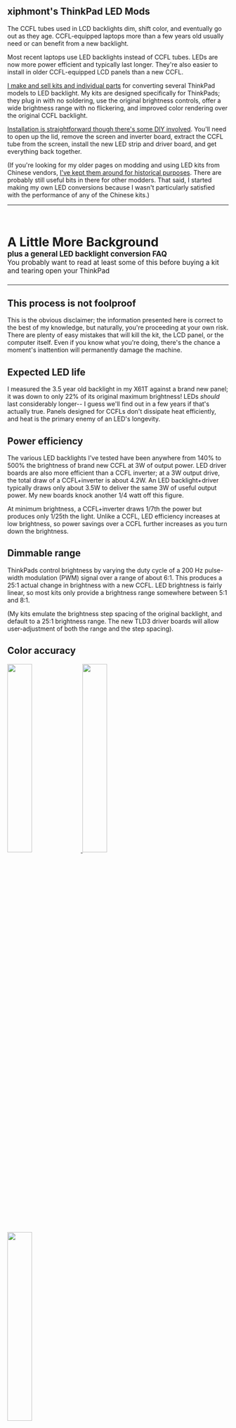 ## xiphmont's ThinkPad LED Mods

<title>Thinkpad Hacking: LED Backlight Conversions</title>
<p>The CCFL tubes used in LCD backlights dim, shift color, and
  eventually go out as they age. CCFL-equipped laptops more than a few
  years old usually need or can benefit from a new backlight.</p>

<p>Most recent laptops use LED backlights instead of CCFL tubes.  LEDs
  are now more power efficient and typically last longer. They're also
  easier to install in older CCFL-equipped LCD panels than a new
  CCFL.</p>

<p><a href="led-kit.shtml">I make and sell kits and individual
  parts</a> for converting several ThinkPad models to LED backlight.
  My kits are designed specifically for ThinkPads; they plug in with
  no soldering, use the original brightness controls, offer a wide
  brightness range with no flickering, and improved color rendering
  over the original CCFL backlight.</p>

<p><a href="led-panel.shtml">Installation is straightforward though
  there's some DIY involved</a>.  You'll need to open up the lid,
  remove the screen and inverter board, extract the CCFL tube from the
  screen, install the new LED strip and driver board, and get
  everything back together.</p>

<p class=aside>(If you're looking for my older pages on modding and
  using LED kits from Chinese vendors, <a href="led-chinese.shtml">
  I've kept them around for historical purposes</a>.  There are
  probably still useful bits in there for other modders. That said, I
  started making my own LED conversions because I wasn't particularly
  satisfied with the performance of any of the Chinese kits.)</p>

<hr />

<h1 style="padding-left: 0px;
           padding-right: 0px;
           padding-top: 1em;
           padding-bottom: .1em;">
 <span>
  A Little More Background
 </span>
 <br/>
  <span style="font-size:.6em;">
    plus a general LED backlight conversion FAQ
  </span>
  
 <br style="margin-bottom: .2em"/>
  <span style="font-size:.55em; font-weight: normal;">
    You probably want to read at least some of this before buying a kit and tearing
    open your ThinkPad
  </span>
</h1>
<hr />

<h2>This process is not foolproof</h2>

<p>This is the obvious disclaimer; the information presented here
  is correct to the best of my knowledge, but naturally, you're
  proceeding at your own risk.  There are plenty of easy mistakes
  that will kill the kit, the LCD panel, or the computer
  itself. Even if you know what you're doing, there's the chance a
  moment's inattention will permanently damage the machine.</p>

<h2>Expected LED life</h2>

<p>I measured the 3.5 year old backlight in my X61T against a brand
  new panel; it was down to only 22% of its original maximum
  brightness!  LEDs <em>should</em> last considerably longer-- I guess
  we'll find out in a few years if that's actually true. Panels
  designed for CCFLs don't dissipate heat efficiently, and heat is the
  primary enemy of an LED's longevity.</p>

<h2>Power efficiency</h2>

<p>The various LED backlights I've tested have been anywhere from 140%
  to 500% the brightness of brand new CCFL at 3W of output power.  LED
  driver boards are also more efficient than a CCFL inverter; at a 3W
  output drive, the total draw of a CCFL+inverter is about 4.2W.  An
  LED backlight+driver typically draws only about 3.5W to deliver the
  same 3W of useful output power. My new boards knock another 1/4 watt
  off this figure.</p>

<p>At minimum brightness, a CCFL+inverter draws 1/7th the power but
  produces only 1/25th the light.  Unlike a CCFL, LED efficiency
  increases at low brightness, so power savings over a CCFL further
  increases as you turn down the brightness.</p>

<h2>Dimmable range</h2>

<p>ThinkPads control brightness by varying the duty cycle of a 200 Hz
  pulse-width modulation (PWM) signal over a range of about 6:1.  This
  produces a 25:1 actual change in brightness with a new CCFL.  LED
  brightness is fairly linear, so most kits only provide a brightness
  range somewhere between 5:1 and 8:1.</p>

<p>(My kits emulate the brightness step spacing of the original
  backlight, and default to a 25:1 brightness range. The new TLD3
  driver boards will allow user-adjustment of both the range and the
  step spacing).</p>

<h2>Color accuracy</h2>

<div class=caption>
  <a class=left href="led-CCFLgamut.png">
    <img style="width:33.2%" src="led-CCFLgamut.png"/>
  </a>
  <a class=center href="led-GENgamut.png">
    <img style="width:33.2%" src="led-GENgamut.png"/>
  </a>
  <a class=right href="led-NICHIAgamut.png">
    <img style="width:33.2%" src="led-NICHIAgamut.png"/>
  </a>
  <p>
    Above: Spectrometer gamut measurements of an HV121P01-100 screen
    with its original CCFL backlight [left],<br />as fitted with an
    LED strip using general-purpose white LEDs [center],<br />and an
    LED strip using Nichia LEDs designed specifically for backlights
    [right].
    </p>
</div>

<p>A white LED does not produce the same spectrum as a CCFL even if
  the white looks the same to the naked eye.  The general purpose
  white LEDs used in all the other kits I've seen (as of 2016) have
  the usual white = blue+yellow construction resulting in a
  greenish-yellow-heavy spectra without much deep red; this is
  especially badly suited to low-power IPS and AFFS screens.  Even
  when white looks right, colors shift toward yellow with muted greens
  and muddy, orangish reds.</p>

<p>It's also impossible to guess exactly what LEDs you'll get with a
  generic kit.  When I was still modding Chinese kits, I'd place
  multiple orders for the same kit from the same vendor in the space
  of a single month, and each used different LED strips with different
  whitepoints.</p>

<p>If color rendering and consistency is
  important, my <a href="led-kit.shtml">'Daylight' kits</a> currently
  use a single bin (Btc72P10d22) of <a href="NSSW157F-HG-E.pdf">Nichia
  NSSW157FT-HG LEDs</a> specifically designed for backlights.  You can
  see a gamut measurement of one of these strips in an actual AFFS
  SXGA screen in <a href="led-NICHIAgamut.png">the right-hand plot above</a>.</p>

<h2>Low-frequency PWM, high-frequency PWM and continuous drive</h2>

<p>Pulse Width Modulation (PWM) performs dimming by rapidly switching
  the backlight on and off at different duty cycles.  Phosphor
  persistence in a CCFL smooths out the low-frequency PWM flicker.
  There's no such smoothing with LEDs and some people vehemently
  dislike LED-lit panels with low-frequency PWM brightness
  controls.</p>

<p>High-frequency PWM avoids flicker by switching the backlight on and
  off at a much higher frequency, typically 20kHz instead of
  200Hz. This eliminates any hint of flicker while retaining advantages
  of PWM.</p>

<p>Continuous-drive controllers (like my boards) change brightness by
  varying the regulated drive current rather than switching the
  backlight on and off.  Continuous drive is both flicker-free and
  more power efficient at lower brightness settings.</p>

<h2>Continuous drive and color shift</h2>

<p>The color of an LED shifts slightly with drive voltage, drive
  current, and junction temperature.  The color at 100% brightness
  will not exactly match the color of the same LED at lower power.</p>

<p>PWM only ever drives the LEDs either at full power or not at all,
  so it's generally thought to be immune to color shift.  This is
  incorrect; <a href="http://www.digikey.com/en/articles/techzone/2014/feb/led-color-shift-under-pwm-dimming">PWM
  also shows color shift</a>.</p>

<p>Color shift isn't really an issue in practice either with PWM or
  continuous drive, at least not for these conversions.  Shift is
  easily measurable, just as it is with the original CCFL, but not
  particularly noticeable.</p>

<div class=caption>
  <img src="led-shift.png"/>
  <p>Above: Measured chromaticity shift across the full brightness
  ranges of an original CCFL as compared to two different LED
  backlights operating in continuous-current mode.</p>
</div>

<h2>Other ThinkPad models</h2>
